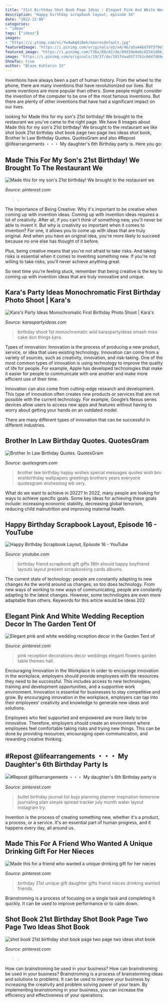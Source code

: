 ```yaml
---
title: "21st Birthday Shot Book Page Ideas : Elegant Pink And White Wedding Reception Decor In The Garden Tent Of"
description: "Happy birthday scrapbook layout, episode 16"
date: "2022-12-06"
categories:
- "ideas"
tags: ["ideas"]
images:
- "https://i.ytimg.com/vi/Yw4wAq4iBek/maxresdefault.jpg"
featuredImage: "https://i.pinimg.com/originals/a5/a4/4b/a5a44bd78f5f9e52725366d1045ff45e.jpg"
featured_image: "https://i.pinimg.com/736x/89/d2/de/89d2de8e6c82541d0b305697322bcebd.jpg"
image: "https://i.pinimg.com/originals/19/1f/da/191fdaa85f37b1c6647d6bd177dedbd2.jpg"
ShowToc: true
author: "Blaze Kshlerin IV"
---
```



Inventions have always been a part of human history. From the wheel to the phone, there are many inventions that have revolutionized our lives. But some inventions are more popular than others. Some people might consider the invention of the computer to be one of the most famous inventions. But there are plenty of other inventions that have had a significant impact on our lives.

	

		
looking for Made this for my son&#039;s 21st birthday! We brought to the restaurant we you've came to the right page. We have 8 Images about Made this for my son&#039;s 21st birthday! We brought to the restaurant we like shot book 21st birthday shot book page two page two ideas shot book, Brother In Law Birthday Quotes. QuotesGram and also #Repost @lifearrangements ・・・ My daughter&#039;s 6th Birthday party is. Here you go:
		
    
## Made This For My Son&#039;s 21st Birthday! We Brought To The Restaurant We

<img loading=lazy src="https://i.pinimg.com/originals/c2/63/be/c263be3c02cf58a2edc2c9945048e867.jpg" onerror="this.onerror=null;this.src='https://tse1.mm.bing.net/th?id=OIP.MnJg9QjYIfh_T5L3WCCUtgHaJ4&amp;pid=15.1';" alt="Made this for my son&#039;s 21st birthday! We brought to the restaurant we">

_Source: pinterest.com_

>. 

	

The Importance of Being Creative: Why it's important to be creative when coming up with invention ideas.
Coming up with invention ideas requires a lot of creativity. After all, if you can't think of something new, you'll never be able to invent it.
But why is creativity so important when it comes to invention? For one, it allows you to come up with ideas that are truly original. And when you have an original idea, you're more likely to succeed because no one else has thought of it before.

Plus, being creative means that you're not afraid to take risks. And taking risks is essential when it comes to inventing something new. If you're not willing to take risks, you'll never achieve anything great.

So next time you're feeling stuck, remember that being creative is the key to coming up with invention ideas that are truly innovative and unique.

    
## Kara&#039;s Party Ideas Monochromatic First Birthday Photo Shoot | Kara&#039;s

<img loading=lazy src="http://karaspartyideas.com/wp-content/uploads/2017/02/Monochromatic-First-Birthday-Photo-Shoot-via-Karas-Party-Ideas-KarasPartyIdeas.com15.jpg" onerror="this.onerror=null;this.src='https://tse2.mm.bing.net/th?id=OIP.oBjem2IKmRTGRVztJkNTfgHaLH&amp;pid=15.1';" alt="Kara&#039;s Party Ideas Monochromatic First Birthday Photo Shoot | Kara&#039;s">

_Source: karaspartyideas.com_

>birthday shoot 1st monochromatic wild karaspartyideas smash miss cake don things kara. 

	

Types of innovation:
Innovation is the process of producing a new product, service, or idea that uses existing technology. Innovation can come from a variety of sources, such as creativity, innovation, and risk-taking. 
One of the most common types of innovation is using technology to improve the quality of life for people. For example, Apple has developed technologies that make it easier for people to communicate with one another and make more efficient use of their time. 

Innovation can also come from cutting-edge research and development. This type of innovation often creates new products or services that are not possible with the current technology. For example, Google’s Nexus series devices allow users to access new apps and features without having to worry about getting your hands on an outdated model. 

There are many different types of innovation that can be successful in different industries.

    
## Brother In Law Birthday Quotes. QuotesGram

<img loading=lazy src="https://cdn.quotesgram.com/img/83/8/1035157302-46.jpg" onerror="this.onerror=null;this.src='https://tse4.mm.bing.net/th?id=OIP.E6gwZwrXg1nQ7W_vUlY6DQHaFj&amp;pid=15.1';" alt="Brother In Law Birthday Quotes. QuotesGram">

_Source: quotesgram.com_

>brother law birthday happy wishes special messages quotes wish bro wishbirthday wallpapers greetings brothers years everyone quotesgram wishesmsg wb very. 

	

What do we want to achieve in 2022?
In 2022, many people are looking for ways to achieve specific goals. Some key ideas for achieving these goals include: increasing economic stability, decreasing global terrorism, reducing child malnutrition and improving maternal health.

    
## Happy Birthday Scrapbook Layout, Episode 16 - YouTube

<img loading=lazy src="https://i.ytimg.com/vi/Yw4wAq4iBek/maxresdefault.jpg" onerror="this.onerror=null;this.src='https://tse4.mm.bing.net/th?id=OIP.9-zLy_CC_iiUpPHz4_Ol4AHaEK&amp;pid=15.1';" alt="Happy Birthday Scrapbook Layout, Episode 16 - YouTube">

_Source: youtube.com_

>birthday friend scrapbook gift gifts 18th should happy boyfriend layouts layout present scrapbooking cards albums. 

	

The current state of technology: people are constantly adapting to new changes
As the world around us changes, so too does technology. From new ways of working to new ways of communicating, people are constantly adapting to the latest changes. However, some technologies are even more adaptable than others. Keywords for this article would be Ideas 202
    
## Elegant Pink And White Wedding Reception Decor In The Garden Tent Of

<img loading=lazy src="https://i.pinimg.com/736x/89/d2/de/89d2de8e6c82541d0b305697322bcebd.jpg" onerror="this.onerror=null;this.src='https://tse4.mm.bing.net/th?id=OIP.1p5bgKaLN69cpRCfnYBLMwHaLH&amp;pid=15.1';" alt="Elegant pink and white wedding reception decor in the Garden Tent of">

_Source: pinterest.com_

>pink reception decorations decor weddings elegant flowers garden table themes hall. 

	

Encouraging Innovation in the Workplace
In order to encourage innovation in the workplace, employers should provide employees with the resources they need to be successful. This includes access to new technologies, training and development opportunities, and a supportive work environment.
Innovation is essential for businesses to stay competitive and grow. By encouraging innovation in the workplace, employers can tap into their employees’ creativity and knowledge to generate new ideas and solutions.

Employees who feel supported and empowered are more likely to be innovative. Therefore, employers should create an environment where employees feel comfortable taking risks and trying new things. This can be done by providing resources, encouraging open communication, and rewarding creative thinking.

    
## #Repost @lifearrangements ・・・ My Daughter&#039;s 6th Birthday Party Is

<img loading=lazy src="https://i.pinimg.com/originals/a5/a4/4b/a5a44bd78f5f9e52725366d1045ff45e.jpg" onerror="this.onerror=null;this.src='https://tse3.mm.bing.net/th?id=OIP.u_cPJj074ySVLxYNYWJ1YwHaHa&amp;pid=15.1';" alt="#Repost @lifearrangements ・・・ My daughter&#039;s 6th Birthday party is">

_Source: pinterest.com_

>bullet birthday journal list bujo planning planner inspiration tomorrow journaling plan simple spread tracker july month water layout instagram try. 

	

Invention is the process of creating something new, whether it's a product, a process, or a service. It's an essential part of human progress, and it happens every day, all around us.

    
## Made This For A Friend Who Wanted A Unique Drinking Gift For Her Nieces

<img loading=lazy src="https://i.pinimg.com/originals/90/e9/84/90e984930ac492618ac167dc8213a5e2.jpg" onerror="this.onerror=null;this.src='https://tse2.mm.bing.net/th?id=OIP.z5uSFhBnjNOBBew4Io9VywHaJ4&amp;pid=15.1';" alt="Made this for a friend who wanted a unique drinking gift for her nieces">

_Source: pinterest.com_

>birthday 21st unique gift daughter gifts friend nieces drinking wanted friends. 

	

Brainstroming is a process of focusing on a single task and completing it quickly. It can be used to improve performance or to calm down.

    
## Shot Book 21st Birthday Shot Book Page Two Page Two Ideas Shot Book

<img loading=lazy src="https://i.pinimg.com/originals/19/1f/da/191fdaa85f37b1c6647d6bd177dedbd2.jpg" onerror="this.onerror=null;this.src='https://tse2.mm.bing.net/th?id=OIP.HoHexRIpDaB0Bp4TjLgzpAHaJ4&amp;pid=15.1';" alt="shot book 21st birthday shot book page two page two ideas shot book">

_Source: pinterest.com_

>. 

	

How can brainstroming be used in your business?
How can brainstroming be used in your business? Brainstroming is a process of brainstorming ideas and solutions to problems. It can be used to improve your business by increasing the creativity and problem solving power of your team. By implementing brainstroming in your business, you can increase the efficiency and effectiveness of your operations.

